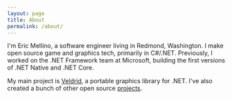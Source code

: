 ```yaml
---
layout: page
title: About
permalink: /about/
---
```


I'm Eric Mellino, a software engineer living in Redmond, Washington. I make open source game and graphics tech, primarily in C#/.NET. Previously, I worked on the .NET Framework team at Microsoft, building the first versions of .NET Native and .NET Core.

My main project is [Veldrid](https://mellinoe.github.com/veldrid-docs), a portable graphics library for .NET. I've also created a bunch of other open source [projects](/projects/).
